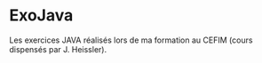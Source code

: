 # ExoJava

Les exercices JAVA réalisés lors de ma formation au CEFIM (cours dispensés par J. Heissler).
